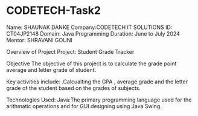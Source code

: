 # CODETECH-Task2

Name: SHAUNAK DANKE
Company:CODETECH IT SOLUTIONS
ID: CT04JP2148
Domain: Java Programming
Duration: June to July 2024
Mentor: SHRAVANI GOUNI

Overview of Project
Project: Student Grade Tracker


Objective
The objective of this project is to calculate the grade point average and letter grade of student.

Key activities include:
.Calcualting the GPA , average grade and the letter grade of the student based on the grades of subjects.

Technologies Used:
Java:The primary programming language used for the arithmatic operations and for GUI designing using Java Swing.
